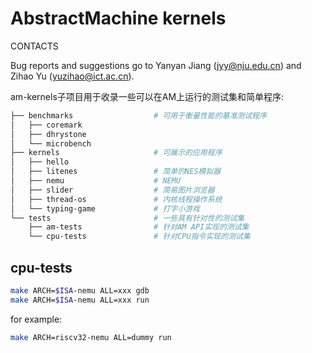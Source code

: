 # AbstractMachine kernels

CONTACTS

Bug reports and suggestions go to Yanyan Jiang (jyy@nju.edu.cn) and Zihao 
Yu (yuzihao@ict.ac.cn).

am-kernels子项目用于收录一些可以在AM上运行的测试集和简单程序:

```bash
├── benchmarks                  # 可用于衡量性能的基准测试程序
│   ├── coremark
│   ├── dhrystone
│   └── microbench
├── kernels                     # 可展示的应用程序
│   ├── hello
│   ├── litenes                 # 简单的NES模拟器
│   ├── nemu                    # NEMU
│   ├── slider                  # 简易图片浏览器
│   ├── thread-os               # 内核线程操作系统
│   └── typing-game             # 打字小游戏
└── tests                       # 一些具有针对性的测试集
    ├── am-tests                # 针对AM API实现的测试集
    └── cpu-tests               # 针对CPU指令实现的测试集
```

## cpu-tests

```bash
make ARCH=$ISA-nemu ALL=xxx gdb
make ARCH=$ISA-nemu ALL=xxx run
```

for example:
```bash
make ARCH=riscv32-nemu ALL=dummy run
```
